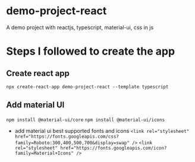 # demo-project-react
 A demo project with reactjs, typescript, material-ui, css in js

# Steps I followed to create the app
## Create react app
`npx create-react-app demo-project-react --template typescript`

## Add material UI
`npm install @material-ui/core`
`npm install @material-ui/icons`
- add material ui best supported fonts and icons
`<link rel="stylesheet" href="https://fonts.googleapis.com/css?family=Roboto:300,400,500,700&display=swap" />`
`<link rel="stylesheet" href="https://fonts.googleapis.com/icon?family=Material+Icons" />`
